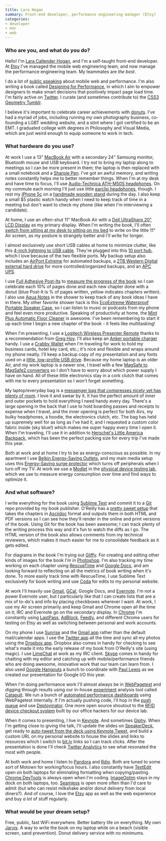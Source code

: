 ```yaml
---
title: Lara Hogan
summary: Front-end developer, performance engineering manager (Etsy)
categories:
- developer
- mac
- web
---
```


### Who are you, and what do you do?

Hello! I'm [Lara Callender Hogan](http://larahogan.me/ "Lara's website."), and I'm a self-taught front-end developer. At [Etsy][] I've managed the mobile web engineering team, and now manage the performance engineering team. My teammates are *the best*.

I do a lot of [public speaking](https://www.youtube.com/watch?v=vG53j60ALIw "A YouTube video of Lara speaking about Etsy's mobile efforts.") about mobile web and performance. I'm also writing a book called [Designing for Performance](http://shop.oreilly.com/product/0636920033578.do "Lara's upcoming book."), in which I aim to empower designers to make smart decisions that positively impact page load time. I'm fairly active on [Twitter](https://twitter.com/laraswanson "Lara's Twitter account."). I curate (and sometimes contribute to) the [CSS3 Geometry Tumblr](http://css3geometrydaily.tumblr.com "Lara's Tumblr site of curated CSS3 geometry.").

I believe it's important to celebrate career achievements with [donuts](http://laraswanson.com/donuts/ "Lara's page about donuts."). I've had a myriad of jobs, including running my own photography business, co-founding a LGBT wedding website, and a stint where I got certified to be an EMT. I graduated college with degrees in Philosophy and Visual Media, which are just weird enough to equip someone to work in tech.

### What hardware do you use?

At work I use a 13" [MacBook Air][macbook-air] with a secondary 24" Samsung monitor, Bluetooth mouse and USB keyboard. I try not to bring my laptop along to meetings so I can be more present in them; the laptop is then replaced with a small notebook and a [Sharpie Pen][fine-point]. I've got an awful memory, and writing notes constantly helps me to better remember things. When I'm at my desk and have time to focus, I'll use [Audio-Technica ATH-M50S headphones][ath-m50s]. On my commute each morning I'll just use little [earclip headphones][shs4700-28], though. I rest my [iPhone 5c][iphone-5c] on a [handmade wooden stand](https://www.etsy.com/listing/96977351/natural-wood-iphone-4-4s-5-stand "A wooden stand for iPhones on Etsy.") during the day. I also keep a small $5 plastic watch handy when I need to keep track of time in a meeting but don't want to check my phone (like when I'm interviewing a candidate).

At home, I use an often-shut 11" MacBook Air with a [Dell UltraSharp 20" LCD Display][ultrasharp-e2009w] as my primary display. When I'm writing the book, I'll often [switch from sitting at my desk to sitting on my bed](http://instagram.com/p/mdUCsFxNGl/ "Lara's photo of her bed computing setup.") to write on the little 11" Air screen, as my posture is strangely better and I'll write for longer.

I almost exclusively use short USB cables at home to minimize clutter, like this [4-inch lightning to USB cable][amazonbasics-4-inch-lightning-cable]. They're plugged into this [10 port hub][usb-2.0-10-port-hub], which I love because of the two flexible ports. My backup setup also includes an [AirPort Extreme][airport-extreme] for automated backups, a [2TB Western Digital external hard drive][elements-desktop] for more controlled/organized backups, and an [APC UPS][back-ups-xs].

I use [Full Adhesive Post-Its][super-sticky-full-adhesive-notes] to [measure the progress of the book](http://instagram.com/p/oa88FqRNKn/ "Lana's photo of her book progress notes.") so I can celebrate each 10% of pages done and each new chapter done with a donut (blue Post-It is % of pages written, yellow indicates chapters written). I also use [Aqua Notes][aqua-notes] in the shower to keep track of any book ideas I have in there. My other favorite shower hack is this [EcoExtreme Waterproof Portable Speaker Case][ecoextreme], so I can listen to music or podcasts from my phone and feel even more productive. Speaking of productivity at home, the [Mint Plus Automatic Floor Cleaner][mint-plus] is awesome. I've been remembering to start it up each time I begin a new chapter of the book - it feels like multitasking!

When I'm presenting, I use a [Logitech Wireless Presenter Remote][wireless-presenter] thanks to a recommendation from [Greg Hoy](https://twitter.com/hoyboy "Greg's Twitter account."). I'll also keep an [Anker portable charger][astro-mini] handy. I use a [Crabby Wallet][crabby-wallet] when I'm traveling for work to hold my business cards, hotel key card, etc.; it's nice and flexible and wraps around my phone neatly. I'll keep a backup copy of my presentation and any fonts used on a [little, low-profile USB drive][cruzer-fit]. Because my home laptop is an older Air, and my work laptop is a newer one, I travel with a few [MagSafe to MagSafe2 converters][magsafe-to-magsafe-2-converter] so I don't have to worry about which power supply I have on hand. All of these little electronics stay in a cork clutch that comes with me to every presentation so I won't forget something.

My laptop/everyday bag is a [messenger bag that compresses nicely yet has plenty of room](https://www.etsy.com/listing/164590618/messenger-bag-laptop-women-light-gray "A light-grey messenger bag on Etsy."). I love it and swear by it. It has the perfect amount of inner and outer pockets to hold everything I need handy every day. There's a large opening in the back that I use to hold boarding passes and receipts to expense when I travel, and the inner opening is perfect for both Airs, my bulky headphones, a hoodie, the electronics clutch, etc. The bag has held up supremely well for as long as I've had it, and I requested a custom color fabric inside (sky blue!) which makes me super happy every time I open it. When I'm traveling, I'll use it in addition to [Herschel's Little America Backpack][little-america-backpack], which has been the perfect packing size for every trip I've made this year.

Both at work and at home I try to be as energy-conscious as possible. In my apartment I use [Belkin Energy-Saving Outlets][conserve-socket], and my main media setup uses this [Energy-Saving surge protector][conserve-socket-energy-saving-outlet] which turns off peripherals when I turn off my TV. At work we use a [Modlet][the-modlet] in the [physical device testing lab](http://codeascraft.com/2013/08/09/mobile-device-lab/ "Lara's post about Etsy's testing lab."), which we use to measure energy consumption over time and find ways to optimize it.

### And what software?

I write everything for the book using [Sublime Text][sublime-text] and commit it to a [Git][] repo provided by my book publisher. O'Reilly has a [pretty sweet setup](https://atlas.oreilly.com "O'Reilly's online publishing system.") that takes the chapters in [Asciidoc][] format and outputs them in both HTML and PDF versions so I can see how they'll render in the online and print versions of the book. Using Git for the book has been awesome; I can track plenty of the writing process this way and it's fun to watch the diffs as I go. The HTML version of the book also allows comments from my technical reviewers, which makes it much easier for me to consolidate feedback as it gets edited.

For diagrams in the book I'm trying out [Gliffy][]. For creating and editing other kinds of images for the book I'm in [Photoshop][]. I'm also tracking my time working on each chapter using [RescueTime][] and [Google Docs][google-docs], and am looking forward to reflecting on all the metrics of book writing when it's done. To more easily track time with RescueTime, I use Sublime Text exclusively for book writing and use [Coda][] for edits to my personal website.

At work I'll heavily use [Gmail][], [GCal][google-calendar], Google Docs, and [Evernote][]. I'm not a power Evernote user, but I particularly like that I can create lists that are a mix of to-do's and info by placing checkboxes wherever I want. At work, I use my Air screen primarily and keep Gmail and Chrome open all the time on it; IRC and Evernote go on the secondary display. In [Chrome][] I'm constantly using [LastPass][], [AdBlock][], [Feedly][], and different Chrome users for testing on Etsy as well as switching between personal and work accounts.

On my phone I use [Sunrise][sunrise-ios] and the [Gmail app][gmail-ios] rather than the default mail/calendar apps. I use the [Twitter app][twitter-ios] all the time and sync all my photos using the [Dropbox app][dropbox-ios]. Dropbox also comes in handy for checking to see what's made it into the early release of my book from O'Reilly's site (using magic). I use [LimeChat][] at work as my IRC client. [Skype][] comes in handy for chatting with my editor and catching up with mobile/performance friends who are doing awesome, innovative work that our team can learn from. I also used [Google Hangouts][google-hangouts] a bunch to coordinate with [Paul Lewis](https://twitter.com/aerotwist "Paul's Twitter account.") as we created our presentation for Google I/O this year.

When I'm doing performance work I'll almost always be in [WebPagetest][webpagetest] and digging through results using our in-house [experiment][feature] analysis tool called [Catapult](http://www.slideshare.net/wilstuckey/managing-experimentation "A presentation about Etsy's experiment system."). We run a bunch of [automated performance dashboards][wpt-script] using WebPagetest internally. If I'm actually pushing code, I'll hop in the [push queue][pushbot] and use [Deployinator][]. One more open source shoutout to the [RFID device checkout system][rfid-checkout-client] built by our office hackers for our device lab.

When it comes to presenting, I live in [Keynote][]. And sometimes [Giphy][]. When I'm getting close to giving the talk, I'll update the slides on [SpeakerDeck](https://speakerdeck.com/lara/ "Lara's SpeakerDeck account."), get ready to [auto-tweet from the deck using Keynote Tweet](http://laraswanson.com/blog/live-tweeting-from-keynote/ "Lara's post about tweeting during a presentation."), and build a custom URL on my personal website to house the slides and links to resources which I switch to [bit.ly][bitly] links so I can track clicks. After the presentation is done I'll check [Twitter Analytics][twitter-analytics] to see what resonated the most with people.

At both work and home I listen to [Pandora][] and [Rdio][]. Both are tuned to some sort of Motown for working/focus hours. I also constantly have [TextEdit][] open on both laptops for eliminating formatting when copying/pasting. [Chrome DevTools][chrome-devtools] is always open when I'm coding. [ImageOptim][] stays in my dock on both laptops, too. [Seamless][] is open more often than I'd care to admit (but who can resist milkshake and/or donut delivery from local diners?). And of course, I love the [Etsy][etsy-ios] app as well as the web experience and buy *a lot* of stuff regularly.

### What would be your dream setup?

Free, public, fast WiFi everywhere. Better battery life on everything. My own [Jarvis](http://ironman.wikia.com/wiki/J.A.R.V.I.S. "The Ironman Wikia entry on J.A.R.V.I.S."). A way to write the book on my laptop while on a beach (visible screen, sand prevention). Donut delivery service with no minimums.

[airport-extreme]: https://www.apple.com/airport-extreme/ "A wireless access point."
[amazonbasics-4-inch-lightning-cable]: https://www.amazon.com/AmazonBasics-Apple-Certified-Lightning-Cable/dp/B00NH138F8 "A 4-inch Lightning cable."
[aqua-notes]: https://www.amazon.com/Aqua-Notes-Waterproof-Notepad-Mountable/dp/B003W09LTQ "Waterproof notepads."
[astro-mini]: https://www.amazon.com/3200mAh-Lipstick-Sized-Portable-External-Technology/dp/B00EETOTWS "A portable external battery pack."
[ath-m50s]: https://www.amazon.com/Audio-Technica-ATH-M50S-Professional-Monitor-Headphones/dp/B004ZG9TMA "Over-the-ear headphones."
[back-ups-xs]: http://www.apc.com/resource/include/techspec_index.cfm?base_sku=BX1000G "A UPS unit."
[conserve-socket-energy-saving-outlet]: https://www.amazon.com/Belkin-Conserve-Socket-Energy-Saving/dp/B003P2UMQ2 "A power strip that turns off peripherals when you turn off your TV."
[conserve-socket]: http://www.belkin.com/us/F7C009-Belkin/p/P-F7C009/ "An energy-saving power outlet."
[crabby-wallet]: https://www.crabbygear.com/products/crabby-wallet-black "A wallet."
[cruzer-fit]: https://www.amazon.com/SanDisk-Cruzer-Low-Profile-Drive-SDCZ33-016G-B35/dp/B005FYNSZA "A tiny flash drive."
[ecoextreme]: https://gracedigital.com/shop/ecoextreme/ "A waterproof housing for speakers or smartphones."
[elements-desktop]: https://www.wdc.com/en/products/products.aspx?id=260 "An external hard drive."
[fine-point]: http://www.sharpie.com/enus/pages/fine-point-pen.aspx "A pen."
[iphone-5c]: https://en.wikipedia.org/wiki/IPhone_5C "An iOS smartphone."
[little-america-backpack]: https://www.amazon.com/Herschel-Supply-Co-Little-America/dp/B00838TCGO/ "A backpack."
[macbook-air]: https://www.apple.com/macbook-air/ "A very thin laptop."
[magsafe-to-magsafe-2-converter]: https://www.amazon.com/MagSafe-to-2-Converter/dp/B008ALAHA4 "A MagSafe to MagSafe 2 converter."
[mint-plus]: https://www.amazon.com/gp/product/B005O0K3ZS/ "A robotic floor cleaner."
[shs4700-28]: https://www.amazon.com/gp/product/B003DKL57G/ "Ear clip headphones."
[super-sticky-full-adhesive-notes]: https://www.amazon.com/gp/product/B005GZ2174/ "Sticky notes."
[the-modlet]: http://www.thinkecoinc.com/products/the-modlet/ "A programmable and energy-efficient power socket."
[ultrasharp-e2009w]: https://www.amazon.com/Dell-UltraSharp-E2009W-WideScreen-LCD/dp/B003TU9V0S "A 20 inch LCD monitor."
[usb-2.0-10-port-hub]: https://www.amazon.com/gp/product/B00483WRZ6/ "A 10-port USB hub."
[wireless-presenter]: https://www.amazon.com/Kensington-33373-Wireless-Presenter/dp/B000FPIUAW "A wireless presentation controller."
[adblock]: https://getadblock.com/ "A browser extension for blocking ads."
[asciidoc]: http://www.methods.co.nz/asciidoc/ "A text file format and software that's easily translated to other formats."
[bitly]: https://bitly.com/ "A link shortening and tracking service."
[chrome-devtools]: https://developer.chrome.com/devtools "Web developer tools built into Chrome."
[chrome]: https://www.google.com/intl/en/chrome/browser/ "A WebKit-based browser, where each tab runs in its own thread."
[coda]: https://panic.com/coda/ "A single-window HTML/web tool for the Mac."
[deployinator]: https://github.com/etsy/deployinator "Etsy's deploy system."
[dropbox-ios]: https://www.dropbox.com/iphoneapp "An iOS version of the syncing software."
[etsy-ios]: https://itunes.apple.com/us/app/etsy/id477128284 "A client for the Etsy service."
[etsy]: https://www.etsy.com/ "A doily deployment system."
[evernote]: https://evernote.com/ "Online software for capturing notes."
[feature]: https://github.com/etsy/feature "Etsy's feature flipping library."
[feedly]: https://feedly.com/ "A feed reader."
[giphy]: https://giphy.com/ "A GIF searching service."
[git]: https://git-scm.com/ "A version control system."
[gliffy]: https://www.gliffy.com/ "Web-based software for creating flowcharts and similar."
[gmail-ios]: https://itunes.apple.com/us/app/gmail-email-from-google/id422689480 "A client for the email service."
[gmail]: https://mail.google.com/mail/ "Web-based email."
[google-calendar]: https://en.wikipedia.org/wiki/Google_Calendar "A web-based calendar client."
[google-docs]: https://en.wikipedia.org/wiki/Google_Docs "A web-based office suite."
[google-hangouts]: https://hangouts.google.com/ "A voice, video and text chat service."
[imageoptim]: https://imageoptim.com/ "A Mac GUI wrapper for image optimising tools."
[keynote]: https://www.apple.com/keynote/ "Presentation software for the Mac."
[lastpass]: https://lastpass.com/ "A password manager."
[limechat]: http://limechat.net/mac/ "An IRC client for the Mac."
[pandora]: http://www.pandora.com/ "A personalised Internet radio station."
[photoshop]: https://www.adobe.com/products/photoshop.html "A bitmap image editor."
[pushbot]: https://github.com/etsy/PushBot "Etsy's IRC deploy queue bot."
[rdio]: http://www.rdio.com/home/en-us/ "A music streaming service."
[rescuetime]: https://www.rescuetime.com/ "A Web-based time tracking and productivity suite."
[rfid-checkout-client]: https://github.com/etsy/rfid-checkout "A frontend GUI for a check-in/check-out RFID system for Raspberry Pi."
[seamless]: https://www.seamless.com/ "A food delivery service."
[skype]: https://www.skype.com/en/ "Voice and video chat software."
[sublime-text]: http://www.sublimetext.com/ "A coder's text editor."
[sunrise-ios]: https://itunes.apple.com/us/app/sunrise-calendrier-google/id599114150 "A client for Google Calendar."
[textedit]: https://support.apple.com/en-us/HT2523 "A text editor included with Mac OS X."
[twitter-analytics]: https://analytics.twitter.com/about "Twitter's analytics system."
[twitter-ios]: https://itunes.apple.com/app/twitter/id333903271 "A Twitter client."
[webpagetest]: http://www.webpagetest.org/ "A service for testing the speed of a website."
[wpt-script]: https://github.com/etsy/wpt-script "Etsy's scripts for generating WebPagetest tests."
